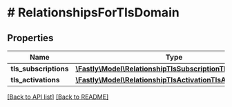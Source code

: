 # # RelationshipsForTlsDomain

## Properties

Name | Type | Description | Notes
------------ | ------------- | ------------- | -------------
**tls_subscriptions** | [**\Fastly\Model\RelationshipTlsSubscriptionTlsSubscription**](RelationshipTlsSubscriptionTlsSubscription.md) |  | [optional] 
**tls_activations** | [**\Fastly\Model\RelationshipTlsActivationTlsActivation**](RelationshipTlsActivationTlsActivation.md) |  | [optional] 


[[Back to API list]](../../README.md#endpoints) [[Back to README]](../../README.md)
